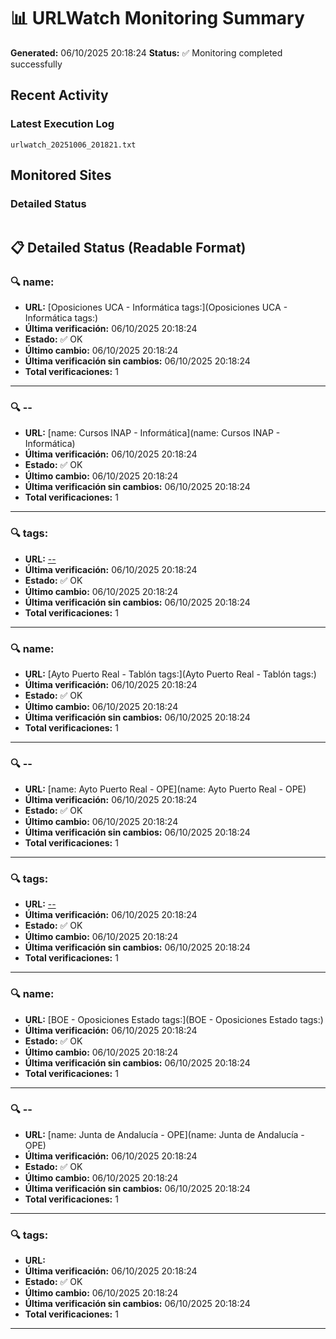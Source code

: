 # 📊 URLWatch Monitoring Summary

**Generated:** 06/10/2025 20:18:24
**Status:** ✅ Monitoring completed successfully

## Recent Activity

### Latest Execution Log
`urlwatch_20251006_201821.txt`

## Monitored Sites

### Detailed Status
```
```

## 📋 Detailed Status (Readable Format)

### 🔍 name:

- **URL:** [Oposiciones UCA - Informática	tags:](Oposiciones UCA - Informática	tags:)
- **Última verificación:** 06/10/2025 20:18:24
- **Estado:** ✅ OK
- **Último cambio:** 06/10/2025 20:18:24
- **Última verificación sin cambios:** 06/10/2025 20:18:24
- **Total verificaciones:** 1

---

### 🔍 --

- **URL:** [name: Cursos INAP - Informática](name: Cursos INAP - Informática)
- **Última verificación:** 06/10/2025 20:18:24
- **Estado:** ✅ OK
- **Último cambio:** 06/10/2025 20:18:24
- **Última verificación sin cambios:** 06/10/2025 20:18:24
- **Total verificaciones:** 1

---

### 🔍 tags:

- **URL:** [--](--)
- **Última verificación:** 06/10/2025 20:18:24
- **Estado:** ✅ OK
- **Último cambio:** 06/10/2025 20:18:24
- **Última verificación sin cambios:** 06/10/2025 20:18:24
- **Total verificaciones:** 1

---

### 🔍 name:

- **URL:** [Ayto Puerto Real - Tablón	tags:](Ayto Puerto Real - Tablón	tags:)
- **Última verificación:** 06/10/2025 20:18:24
- **Estado:** ✅ OK
- **Último cambio:** 06/10/2025 20:18:24
- **Última verificación sin cambios:** 06/10/2025 20:18:24
- **Total verificaciones:** 1

---

### 🔍 --

- **URL:** [name: Ayto Puerto Real - OPE](name: Ayto Puerto Real - OPE)
- **Última verificación:** 06/10/2025 20:18:24
- **Estado:** ✅ OK
- **Último cambio:** 06/10/2025 20:18:24
- **Última verificación sin cambios:** 06/10/2025 20:18:24
- **Total verificaciones:** 1

---

### 🔍 tags:

- **URL:** [--](--)
- **Última verificación:** 06/10/2025 20:18:24
- **Estado:** ✅ OK
- **Último cambio:** 06/10/2025 20:18:24
- **Última verificación sin cambios:** 06/10/2025 20:18:24
- **Total verificaciones:** 1

---

### 🔍 name:

- **URL:** [BOE - Oposiciones Estado	tags:](BOE - Oposiciones Estado	tags:)
- **Última verificación:** 06/10/2025 20:18:24
- **Estado:** ✅ OK
- **Último cambio:** 06/10/2025 20:18:24
- **Última verificación sin cambios:** 06/10/2025 20:18:24
- **Total verificaciones:** 1

---

### 🔍 --

- **URL:** [name: Junta de Andalucía - OPE](name: Junta de Andalucía - OPE)
- **Última verificación:** 06/10/2025 20:18:24
- **Estado:** ✅ OK
- **Último cambio:** 06/10/2025 20:18:24
- **Última verificación sin cambios:** 06/10/2025 20:18:24
- **Total verificaciones:** 1

---

### 🔍 tags:

- **URL:** []()
- **Última verificación:** 06/10/2025 20:18:24
- **Estado:** ✅ OK
- **Último cambio:** 06/10/2025 20:18:24
- **Última verificación sin cambios:** 06/10/2025 20:18:24
- **Total verificaciones:** 1

---

